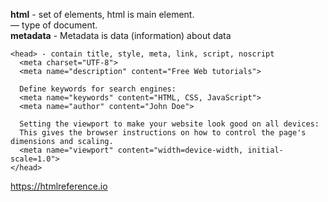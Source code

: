 **html** - set of elements,  html is main element.<br/>
**<!DOCTYPE html>** — type of document.<br/>
**metadata** - Metadata is data (information) about data

```
<head> - contain title, style, meta, link, script, noscript
  <meta charset="UTF-8">
  <meta name="description" content="Free Web tutorials">

  Define keywords for search engines:
  <meta name="keywords" content="HTML, CSS, JavaScript">
  <meta name="author" content="John Doe">

  Setting the viewport to make your website look good on all devices:
  This gives the browser instructions on how to control the page's dimensions and scaling.
  <meta name="viewport" content="width=device-width, initial-scale=1.0">
</head>
```

https://htmlreference.io